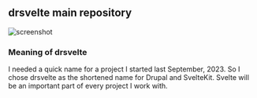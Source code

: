 ## drsvelte main repository

![screenshot](https://res.cloudinary.com/shinkirin/image/upload/v1702688981/drsvelte/drseltedev-logo.webp)

### Meaning of drsvelte

I needed a quick name for a project I started last September, 2023. So I chose drsvelte as the shortened name for Drupal and SvelteKit. Svelte will be an important part of every project I work with.

